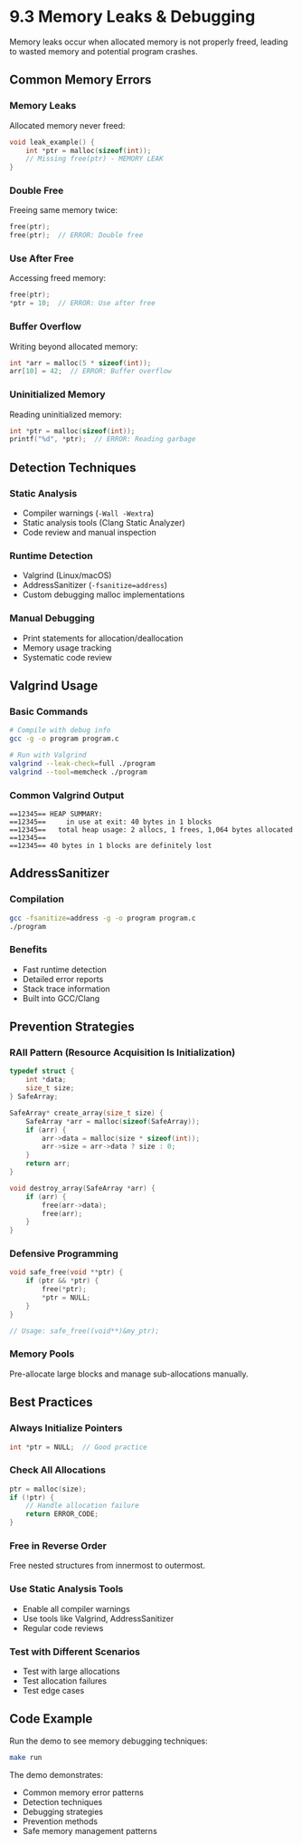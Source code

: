 # 9.3 Memory Leaks & Debugging

Memory leaks occur when allocated memory is not properly freed, leading to wasted memory and potential program crashes.

## Common Memory Errors

### **Memory Leaks**
Allocated memory never freed:
```c
void leak_example() {
    int *ptr = malloc(sizeof(int));
    // Missing free(ptr) - MEMORY LEAK
}
```

### **Double Free**
Freeing same memory twice:
```c
free(ptr);
free(ptr);  // ERROR: Double free
```

### **Use After Free**
Accessing freed memory:
```c
free(ptr);
*ptr = 10;  // ERROR: Use after free
```

### **Buffer Overflow**
Writing beyond allocated memory:
```c
int *arr = malloc(5 * sizeof(int));
arr[10] = 42;  // ERROR: Buffer overflow
```

### **Uninitialized Memory**
Reading uninitialized memory:
```c
int *ptr = malloc(sizeof(int));
printf("%d", *ptr);  // ERROR: Reading garbage
```

## Detection Techniques

### **Static Analysis**
- Compiler warnings (`-Wall -Wextra`)
- Static analysis tools (Clang Static Analyzer)
- Code review and manual inspection

### **Runtime Detection**
- Valgrind (Linux/macOS)
- AddressSanitizer (`-fsanitize=address`)
- Custom debugging malloc implementations

### **Manual Debugging**
- Print statements for allocation/deallocation
- Memory usage tracking
- Systematic code review

## Valgrind Usage

### **Basic Commands**
```bash
# Compile with debug info
gcc -g -o program program.c

# Run with Valgrind
valgrind --leak-check=full ./program
valgrind --tool=memcheck ./program
```

### **Common Valgrind Output**
```
==12345== HEAP SUMMARY:
==12345==     in use at exit: 40 bytes in 1 blocks
==12345==   total heap usage: 2 allocs, 1 frees, 1,064 bytes allocated
==12345== 
==12345== 40 bytes in 1 blocks are definitely lost
```

## AddressSanitizer

### **Compilation**
```bash
gcc -fsanitize=address -g -o program program.c
./program
```

### **Benefits**
- Fast runtime detection
- Detailed error reports
- Stack trace information
- Built into GCC/Clang

## Prevention Strategies

### **RAII Pattern (Resource Acquisition Is Initialization)**
```c
typedef struct {
    int *data;
    size_t size;
} SafeArray;

SafeArray* create_array(size_t size) {
    SafeArray *arr = malloc(sizeof(SafeArray));
    if (arr) {
        arr->data = malloc(size * sizeof(int));
        arr->size = arr->data ? size : 0;
    }
    return arr;
}

void destroy_array(SafeArray *arr) {
    if (arr) {
        free(arr->data);
        free(arr);
    }
}
```

### **Defensive Programming**
```c
void safe_free(void **ptr) {
    if (ptr && *ptr) {
        free(*ptr);
        *ptr = NULL;
    }
}

// Usage: safe_free((void**)&my_ptr);
```

### **Memory Pools**
Pre-allocate large blocks and manage sub-allocations manually.

## Best Practices

### **Always Initialize Pointers**
```c
int *ptr = NULL;  // Good practice
```

### **Check All Allocations**
```c
ptr = malloc(size);
if (!ptr) {
    // Handle allocation failure
    return ERROR_CODE;
}
```

### **Free in Reverse Order**
Free nested structures from innermost to outermost.

### **Use Static Analysis Tools**
- Enable all compiler warnings
- Use tools like Valgrind, AddressSanitizer
- Regular code reviews

### **Test with Different Scenarios**
- Test with large allocations
- Test allocation failures
- Test edge cases

## Code Example

Run the demo to see memory debugging techniques:
```bash
make run
```

The demo demonstrates:
- Common memory error patterns
- Detection techniques
- Debugging strategies
- Prevention methods
- Safe memory management patterns
